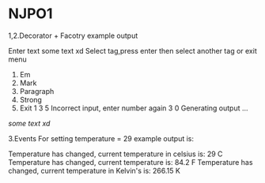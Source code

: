 # NJPO1

1,2.Decorator + Facotry example output

Enter text
some text xd
Select tag,press enter then select another tag or exit menu
1. Em
2. Mark
3. Paragraph
4. Strong
0. Exit
1
3
5
Incorrect input, enter number again
3
0
Generating output ...
<p><p><em>some text xd</em></p></p>

3.Events
For setting temperature = 29 example output is:

Temperature has changed, current temperature in celsius is: 29 C
Temperature has changed, current temperature is: 84.2 F
Temperature has changed, current temperature in Kelvin's is: 266.15 K
